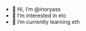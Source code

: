 - 👋 Hi, I’m @inoryass
- 👀 I’m interested in etc
- 🌱 I’m currently learning eth

<!---
inoryass/inoryass is a ✨ special ✨ repository because its `README.md` (this file) appears on your GitHub profile.
You can click the Preview link to take a look at your changes.
--->
